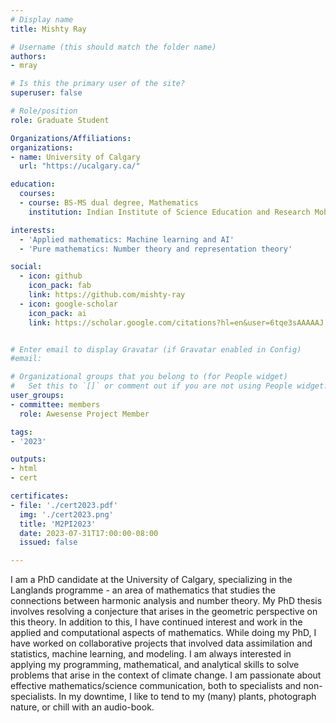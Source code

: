 ```yaml
---
# Display name
title: Mishty Ray

# Username (this should match the folder name)
authors:
- mray

# Is this the primary user of the site?
superuser: false

# Role/position
role: Graduate Student

Organizations/Affiliations:
organizations:
- name: University of Calgary
  url: "https://ucalgary.ca/"

education:
  courses:
  - course: BS-MS dual degree, Mathematics
    institution: Indian Institute of Science Education and Research Mohali

interests:
  - 'Applied mathematics: Machine learning and AI'
  - 'Pure mathematics: Number theory and representation theory'

social:
  - icon: github
    icon_pack: fab
    link: https://github.com/mishty-ray
  - icon: google-scholar
    icon_pack: ai
    link: https://scholar.google.com/citations?hl=en&user=6tqe3sAAAAAJ


# Enter email to display Gravatar (if Gravatar enabled in Config)
#email:

# Organizational groups that you belong to (for People widget)
#   Set this to `[]` or comment out if you are not using People widget.
user_groups:
- committee: members
  role: Awesense Project Member

tags:
- '2023'

outputs:
- html
- cert

certificates:
- file: './cert2023.pdf'
  img: './cert2023.png'
  title: 'M2PI2023'
  date: 2023-07-31T17:00:00-08:00
  issued: false

---
```

I am a PhD candidate at the University of Calgary, specializing in the Langlands programme - an area of mathematics that studies the connections between harmonic analysis and number theory. My PhD thesis involves resolving a conjecture that arises in the geometric perspective on this theory. In addition to this, I have continued interest and work in the applied and computational aspects of mathematics. While doing my PhD, I have worked on collaborative projects that involved data assimilation and statistics, machine learning, and modeling. I am always interested in applying my programming, mathematical, and analytical skills to solve problems that arise in the context of climate change. I am passionate about effective mathematics/science communication, both to specialists and non-specialists. In my downtime, I like to tend to my (many) plants, photograph nature, or chill with an audio-book.
